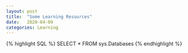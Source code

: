 ```yaml
---
layout: post
title:  "Some Learning Resources"
date:   2020-04-09
categories: Learning
---
```


{% highlight SQL %} SELECT * FROM sys.Databases {% endhighlight %}
